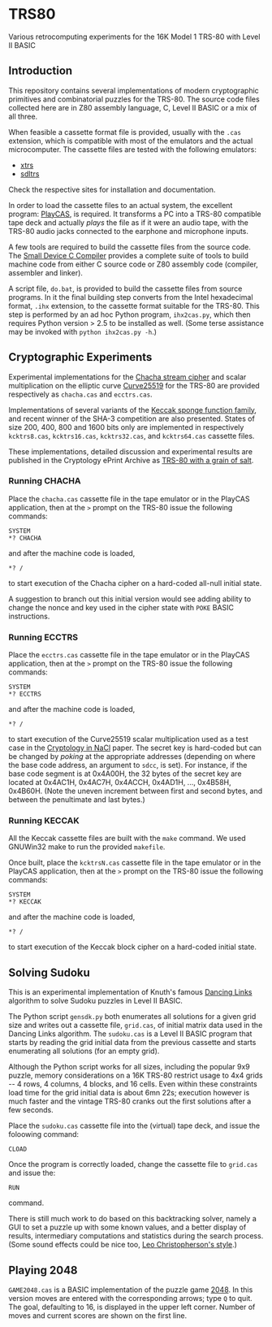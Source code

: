 TRS80
=====

Various retrocomputing experiments for the 16K Model 1 TRS-80 with Level II BASIC

Introduction
------------

This repository contains several implementations of modern cryptographic primitives and combinatorial puzzles for the TRS-80. The source code files collected here are in Z80 assembly language, C, Level II BASIC or a mix of all three. 

When feasible a cassette format file is provided, usually with the `.cas` extension, which is compatible with most of the emulators and the actual microcomputer. The cassette files are tested with the following emulators:

+ [xtrs](http://www.tim-mann.org/xtrs.html)
+ [sdltrs](http://sdltrs.sourceforge.net/)

Check the respective sites for installation and documentation.

In order to load the cassette files to an actual system, the excellent program: [PlayCAS](http://home.online.no/~kr-lund/PlayCAS.htm), is required. It transforms a PC into a TRS-80 compatible tape deck and actually *plays* the file as if it were an audio tape, with the TRS-80 audio jacks connected to the earphone and microphone inputs.

A few tools are required to build the cassette files from the source code. The [Small Device C Compiler](http://sdcc.sourceforge.net/) provides a complete suite of tools to build machine code from either C source code or Z80 assembly code (compiler, assembler and linker). 

A script file, `do.bat`, is provided to build the cassette files from source programs. In it the final building step converts from the Intel hexadecimal format, `.ihx` extension, to the cassette format suitable for the TRS-80. This step is performed by an ad hoc Python program, `ihx2cas.py`, which then requires Python version > 2.5 to be installed as well. (Some terse assistance may be invoked with `python ihx2cas.py -h`.)

Cryptographic Experiments
-------------------------

Experimental implementations for the [Chacha stream cipher](http://cr.yp.to/chacha.html) and scalar multiplication on the elliptic curve [Curve25519](http://cr.yp.to/ecdh.html#curve25519-paper) for the TRS-80 are provided respectively as `chacha.cas` and `ecctrs.cas`.

Implementations of several variants of the [Keccak sponge function family](http://keccak.noekeon.org/), and recent winner of the SHA-3 competition are also presented. States of size 200, 400, 800 and 1600 bits only are implemented in respectively `kcktrs8.cas`, `kcktrs16.cas`, `kcktrs32.cas`, and `kcktrs64.cas` cassette files.

These implementations, detailed discussion and experimental results are published in the Cryptology ePrint Archive as [TRS-80 with a grain of salt](http://eprint.iacr.org/2013/546).

### Running CHACHA

Place the `chacha.cas` cassette file in the tape emulator or in the PlayCAS application, then at the `>` prompt on the TRS-80 issue the following commands:

    SYSTEM
    *? CHACHA

and after the machine code is loaded, 

    *? /

to start execution of the Chacha cipher on a hard-coded all-null initial state.

A suggestion to branch out this initial version would see adding ability to change the nonce and key used in the cipher state with `POKE` BASIC instructions.

### Running ECCTRS

Place the `ecctrs.cas` cassette file in the tape emulator or in the PlayCAS application, then at the `>` prompt on the TRS-80 issue the following commands:

    SYSTEM
    *? ECCTRS

and after the machine code is loaded, 

    *? /

to start execution of the Curve25519 scalar multiplication used as a test case in the [Cryptology in NaCl](cr.yp.to/highspeed/naclcrypto-20090310.pdf) paper. The secret key is hard-coded but can be changed by *poking* at the appropriate addresses (depending on where the base code address, an argument to `sdcc`, is set). For instance, if the base code segment is at 0x4A00H, the 32 bytes of the secret key are located at 0x4AC1H, 0x4AC7H, 0x4ACCH, 0x4AD1H, ..., 0x4B58H, 0x4B60H. (Note the uneven increment between first and second bytes, and between the penultimate and last bytes.)

### Running KECCAK

All the Keccak cassette files are built with the `make` command. We used GNUWin32 make to run the provided `makefile`.

Once built, place the `kcktrsN.cas` cassette file in the tape emulator or in the PlayCAS application, then at the `>` prompt on the TRS-80 issue the following commands:

    SYSTEM
    *? KECCAK

and after the machine code is loaded, 

    *? /

to start execution of the Keccak block cipher on a hard-coded initial state.

Solving Sudoku
--------------

This is an experimental implementation of Knuth's famous [Dancing Links](http://arxiv.org/abs/cs/0011047) algorithm to solve Sudoku puzzles in Level II BASIC.


The Python script `gensdk.py` both enumerates all solutions for a given grid size and writes out a cassette file, `grid.cas`, of initial matrix data used in the Dancing Links algorithm. The `sudoku.cas` is a Level II BASIC program that starts by reading the grid initial data from the previous cassette and starts enumerating all solutions (for an empty grid).

Although the Python script works for all sizes, including the popular 9x9 puzzle, memory considerations on a 16K TRS-80 restrict usage to 4x4 grids -- 4 rows, 4 columns, 4 blocks, and 16 cells. Even within these constraints load time for the grid initial data is about 6mn 22s; execution however is much faster and the vintage TRS-80 cranks out the first solutions after a few seconds.

Place the `sudoku.cas` cassette file into the (virtual) tape deck, and issue the foloowing command:

    CLOAD

Once the program is correctly loaded, change the cassette file to `grid.cas` and issue the:

    RUN

command.

There is still much work to do based on this backtracking solver, namely a GUI to set a puzzle up with some known values, and a better display of results, intermediary computations and statistics during the search process. (Some sound effects could be nice too, [Leo Christopherson's style](http://leochristopherson.com/).)

Playing 2048
--------------

`GAME2048.cas` is a BASIC implementation of the puzzle game [2048](http://gabrielecirulli.github.io/2048/).  In this version moves are entered with the corresponding arrows; type `Q` to quit.  The goal, defaulting to 16, is displayed in the upper left corner. Number of moves and current scores are shown on the first line.


